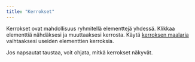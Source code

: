 ```yaml
---
title: "Kerrokset"
---
```


Kerrokset ovat mahdollisuus ryhmitellä elementtejä yhdessä. Klikkaa elementtiä nähdäksesi ja muuttaaksesi kerrosta. Käytä [kerroksen maalaria](painters/layer.md) vaihtaaksesi useiden elementtien kerroksia.

Jos napsautat taustaa, voit ohjata, mitkä kerrokset näkyvät.
